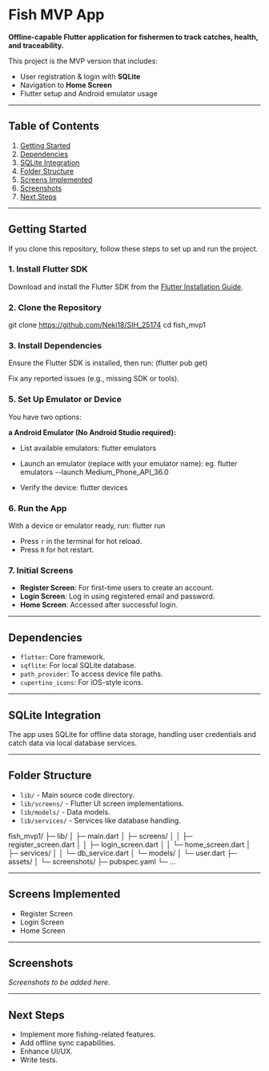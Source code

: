 # Fish MVP App

**Offline-capable Flutter application for fishermen to track catches, health, and traceability.**

This project is the MVP version that includes:
- User registration & login with **SQLite**
- Navigation to **Home Screen**
- Flutter setup and Android emulator usage

---

## Table of Contents

1. [Getting Started](#getting-started)
2. [Dependencies](#dependencies)
3. [SQLite Integration](#sqlite-integration)
4. [Folder Structure](#folder-structure)
5. [Screens Implemented](#screens-implemented)
6. [Screenshots](#screenshots)
7. [Next Steps](#next-steps)

---

## Getting Started

If you clone this repository, follow these steps to set up and run the project.

### 1. Install Flutter SDK
Download and install the Flutter SDK from the [Flutter Installation Guide](https://flutter.dev/docs/get-started/install).

### 2. Clone the Repository

git clone <https://github.com/Neki18/SIH_25174>
cd fish_mvp1

### 3. Install Dependencies
Ensure the Flutter SDK is installed, then run:  (flutter pub get)

Fix any reported issues (e.g., missing SDK or tools).

### 5. Set Up Emulator or Device
You have two options:

**a Android Emulator (No Android Studio required):**
- List available emulators: flutter emulators

- Launch an emulator (replace with your emulator name): eg. flutter emulators --launch Medium_Phone_API_36.0

- Verify the device: flutter devices


### 6. Run the App
With a device or emulator ready, run:  flutter run


- Press `r` in the terminal for hot reload.
- Press `R` for hot restart.

### 7. Initial Screens
- **Register Screen**: For first-time users to create an account.
- **Login Screen**: Log in using registered email and password.
- **Home Screen**: Accessed after successful login.

---

## Dependencies

- `flutter`: Core framework.
- `sqflite`: For local SQLite database.
- `path_provider`: To access device file paths.
- `cupertino_icons`: For iOS-style icons.

---

## SQLite Integration

The app uses SQLite for offline data storage, handling user credentials and catch data via local database services.

---

## Folder Structure

- `lib/` - Main source code directory.
- `lib/screens/` - Flutter UI screen implementations.
- `lib/models/` - Data models.
- `lib/services/` - Services like database handling.

fish_mvp1/
├─ lib/
│ ├─ main.dart
│ ├─ screens/
│ │ ├─ register_screen.dart
│ │ ├─ login_screen.dart
│ │ └─ home_screen.dart
│ ├─ services/
│ │ └─ db_service.dart
│ └─ models/
│ └─ user.dart
├─ assets/
│ └─ screenshots/
├─ pubspec.yaml
└─ ...

---

## Screens Implemented

- Register Screen
- Login Screen
- Home Screen

---

## Screenshots

_Screenshots to be added here._

---

## Next Steps

- Implement more fishing-related features.
- Add offline sync capabilities.
- Enhance UI/UX.
- Write tests.





